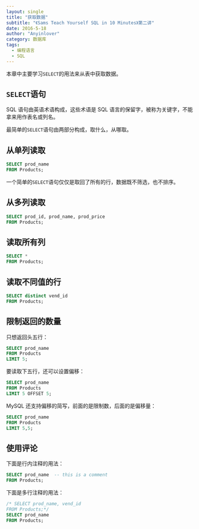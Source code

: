 ```yaml
---
layout: single
title: "获取数据"
subtitle: "《Sams Teach Yourself SQL in 10 Minutes》第二讲"
date: 2016-5-18
author: "Anyinlover"
category: 数据库
tags:
  - 编程语言
  - SQL
---
```


本章中主要学习`SELECT`的用法来从表中获取数据。

## `SELECT`语句

SQL 语句由英语术语构成，这些术语是 SQL 语言的保留字，被称为关键字，不能拿来用作表名或列名。

最简单的`SELECT`语句由两部分构成，取什么，从哪取。

## 从单列读取

```sql
SELECT prod_name
FROM Products;
```

一个简单的`SELECT`语句仅仅是取回了所有的行，数据既不筛选，也不排序。

## 从多列读取

```sql
SELECT prod_id, prod_name, prod_price
FROM Products;
```

## 读取所有列

```sql
SELECT *
FROM Products;
```

## 读取不同值的行

```sql
SELECT distinct vend_id
FROM Products;
```

## 限制返回的数量

只想返回头五行：

```sql
SELECT prod_name
FROM Products
LIMIT 5;
```

要读取下五行，还可以设置偏移：

```sql
SELECT prod_name
FROM Products
LIMIT 5 OFFSET 5;
```

MySQL 还支持偏移的简写，前面的是限制数，后面的是偏移量：

```sql
SELECT prod_name
FROM Products
LIMIT 5,5;
```

## 使用评论

下面是行内注释的用法：

```sql
SELECT prod_name  -- this is a comment
FROM Products;
```

下面是多行注释的用法：

```sql
/* SELECT prod_name, vend_id
FROM Products;*/
SELECT prod_name
FROM Products;
```
